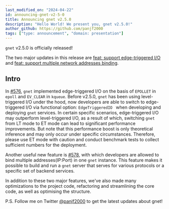 ```yaml
---
last_modified_on: "2024-04-22"
id: announcing-gnet-v2-5-0
title: Announcing gnet v2.5.0
description: "Hello World! We present you, gnet v2.5.0!"
author_github: https://github.com/panjf2000
tags: ["type: announcement", "domain: presentation"]
---
```


`gnet` v2.5.0 is officially released!

The two major updates in this release are [feat: support edge-triggered I/O](https://github.com/panjf2000/gnet/pull/576) and [feat: support multiple network addresses binding](https://github.com/panjf2000/gnet/pull/578).

## Intro

In [#576](https://github.com/panjf2000/gnet/pull/576), `gnet` implemented edge-triggered I/O on the basis of `EPOLLET` in `epoll` and `EV_CLEAR` in `kqueue`. Before v2.5.0, `gnet` has been using level-triggered I/O under the hood, now developers are able to switch to edge-triggered I/O via functional option: `EdgeTriggeredIO ` when developing and deploying `gnet` services. In certain specific scenarios, edge-triggered I/O may outperform level-triggered I/O, as a result of which, switching `gnet` from LT mode to ET mode can lead to significant performance improvements. But note that this performance boost is only theoretical inference and may only occur under specific circumstances. Therefore, please use ET mode with caution and conduct benchmark tests to collect sufficient numbers for the deployment.

Another useful new feature is [#578](https://github.com/panjf2000/gnet/pull/578), with which developers are allowed to bind multiple addresses(IP:Port) in one `gnet` instance. This feature makes it possible to build and run a `gnet` server that serves for various protocols or a specific set of backend services.

In addition to these two major features, we've also made many optimizations to the project code, refactoring and streamlining the core code, as well as optimising the structure.

P.S. Follow me on Twitter [@panjf2000](https://twitter.com/panjf2000) to get the latest updates about gnet!